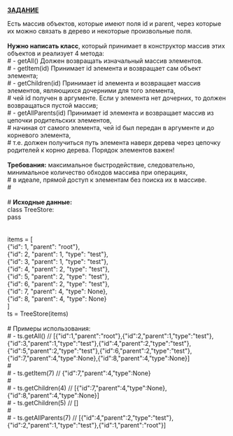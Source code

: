 <p><b><u>ЗАДАНИЕ</u></b></p>
<div>Есть массив объектов, которые имеют поля id и parent, через которые их можно связать в дерево и некоторые произвольные поля.<br /><br /><b>Нужно написать класс</b>, который принимает в конструктор массив этих объектов и реализует 4 метода:<br /># - getAll() Должен возвращать изначальный массив элементов.<br /># - getItem(id) Принимает id элемента и возвращает сам объект элемента;<br /># - getChildren(id) Принимает id элемента и возвращает массив элементов, являющихся дочерними для того элемента,<br /># чей id получен в аргументе. Если у элемента нет дочерних, то должен возвращаться пустой массив;<br /># - getAllParents(id) Принимает id элемента и возвращает массив из цепочки родительских элементов,<br /># начиная от самого элемента, чей id был передан в аргументе и до корневого элемента,<br /># т.е. должен получиться путь элемента наверх дерева через цепочку родителей к корню дерева. Порядок элементов важен!<br /><br /><b>Требования:</b> максимальное быстродействие, следовательно, минимальное количество обходов массива при операциях,<br /># в идеале, прямой доступ к элементам без поиска их в массиве.<br />#<br /><br /># <b>Исходные данные:</b><br />class TreeStore:<br />pass<br /><br /><br />items = [<br />{"id": 1, "parent": "root"},<br />{"id": 2, "parent": 1, "type": "test"},<br />{"id": 3, "parent": 1, "type": "test"},<br />{"id": 4, "parent": 2, "type": "test"},<br />{"id": 5, "parent": 2, "type": "test"},<br />{"id": 6, "parent": 2, "type": "test"},<br />{"id": 7, "parent": 4, "type": None},<br />{"id": 8, "parent": 4, "type": None}<br />]<br />ts = TreeStore(items)<br /><br /># Примеры использования:<br /># - ts.getAll() // [{"id":1,"parent":"root"},{"id":2,"parent":1,"type":"test"},{"id":3,"parent":1,"type":"test"},{"id":4,"parent":2,"type":"test"},{"id":5,"parent":2,"type":"test"},{"id":6,"parent":2,"type":"test"},{"id":7,"parent":4,"type":None},{"id":8,"parent":4,"type":None}]<br />#<br /># - ts.getItem(7) // {"id":7,"parent":4,"type":None}<br />#<br /># - ts.getChildren(4) // [{"id":7,"parent":4,"type":None},{"id":8,"parent":4,"type":None}]<br /># - ts.getChildren(5) // []<br />#<br /># - ts.getAllParents(7) // [{"id":4,"parent":2,"type":"test"},{"id":2,"parent":1,"type":"test"},{"id":1,"parent":"root"}]</div>
